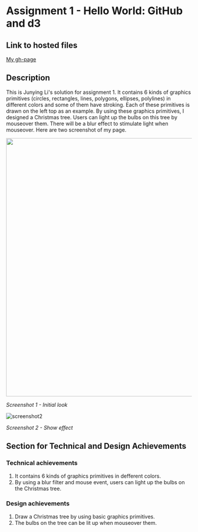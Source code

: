 # Assignment 1 - Hello World: GitHub and d3

## Link to hosted files
[My gh-page](http://Junying-Li.github.io/01-ghd3/index.html)

## Description
This is Junying Li's solution for assignment 1. It contains 6 kinds of graphics primitives (circles, rectangles, lines, polygons, ellipses, polylines) in different colors and some of them have stroking. Each of these primitives is drawn on the left top as an example. By using these graphics primitives, I designed a Christmas tree. Users can light up the bulbs on this tree by mouseover them. There will be a blur effect to stimulate light when mouseover. Here are two screenshot of my page.

<img src="https://camo.githubusercontent.com/0dc4654410e9ad3baec606ddd210a7ba7e3867793ea436240c297bb74aca9d7e/68747470733a2f2f692e6962622e636f2f46304c565044352f73637273686f74312e706e67" width="700">

_Screenshot 1 - Initial look_

![screenshot2](https://i.ibb.co/wrjYzgC/scrshot3.png)

_Screenshot 2 - Show effect_

## Section for Technical and Design Achievements
### Technical achievements
1. It contains 6 kinds of graphics primitives in defferent colors.
2. By using a blur filter and mouse event, users can light up the bulbs on the Christmas tree.
### Design achievements
1. Draw a Christmas tree by using basic graphics primitives.
2. The bulbs on the tree can be lit up when mouseover them.
